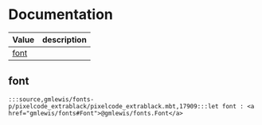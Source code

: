 # Documentation
|Value|description|
|---|---|
|[font](#font)||

## font

```moonbit
:::source,gmlewis/fonts-p/pixelcode_extrablack/pixelcode_extrablack.mbt,17909:::let font : <a href="gmlewis/fonts#Font">@gmlewis/fonts.Font</a>
```

